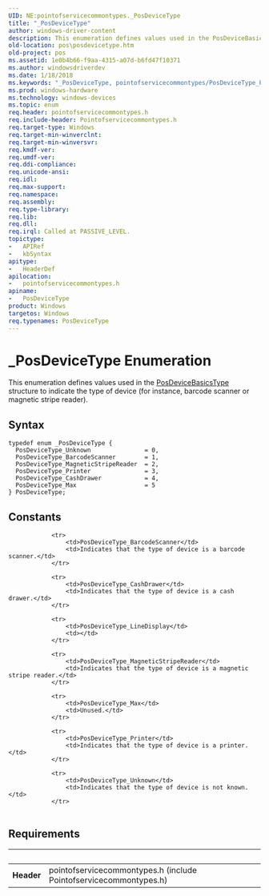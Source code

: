 ```yaml
---
UID: NE:pointofservicecommontypes._PosDeviceType
title: "_PosDeviceType"
author: windows-driver-content
description: This enumeration defines values used in the PosDeviceBasicsType structure to indicate the type of device (for instance, barcode scanner or magnetic stripe reader).
old-location: pos\posdevicetype.htm
old-project: pos
ms.assetid: 1e0b4b66-f9aa-4315-a07d-b6fd47f10371
ms.author: windowsdriverdev
ms.date: 1/18/2018
ms.keywords: "_PosDeviceType, pointofservicecommontypes/PosDeviceType_Printer, pointofservicecommontypes/PosDeviceType_BarcodeScanner, pointofservicecommontypes/PosDeviceType, PosDeviceType_BarcodeScanner, pos.posdevicetype, PosDeviceType_MagneticStripeReader, PosDeviceType_Printer, PosDeviceType_CashDrawer, pointofservicecommontypes/PosDeviceType_Unknown, PosDeviceType, pointofservicecommontypes/PosDeviceType_MagneticStripeReader, PosDeviceType_Max, PosDeviceType enumeration, pointofservicecommontypes/PosDeviceType_CashDrawer, pointofservicecommontypes/PosDeviceType_Max, PosDeviceType_Unknown"
ms.prod: windows-hardware
ms.technology: windows-devices
ms.topic: enum
req.header: pointofservicecommontypes.h
req.include-header: Pointofservicecommontypes.h
req.target-type: Windows
req.target-min-winverclnt: 
req.target-min-winversvr: 
req.kmdf-ver: 
req.umdf-ver: 
req.ddi-compliance: 
req.unicode-ansi: 
req.idl: 
req.max-support: 
req.namespace: 
req.assembly: 
req.type-library: 
req.lib: 
req.dll: 
req.irql: Called at PASSIVE_LEVEL.
topictype:
-	APIRef
-	kbSyntax
apitype:
-	HeaderDef
apilocation:
-	pointofservicecommontypes.h
apiname:
-	PosDeviceType
product: Windows
targetos: Windows
req.typenames: PosDeviceType
---
```


# _PosDeviceType Enumeration
This enumeration defines values used in the <a href="..\pointofservicedriverinterface\ns-pointofservicedriverinterface-_posdevicebasicstype.md">PosDeviceBasicsType</a> structure to indicate the type of device (for instance, barcode scanner or magnetic stripe reader).

## Syntax
````
typedef enum _PosDeviceType { 
  PosDeviceType_Unknown               = 0,
  PosDeviceType_BarcodeScanner        = 1,
  PosDeviceType_MagneticStripeReader  = 2,
  PosDeviceType_Printer               = 3,
  PosDeviceType_CashDrawer            = 4,
  PosDeviceType_Max                   = 5
} PosDeviceType;
````

## Constants

<table>
            
                <tr>
                    <td>PosDeviceType_BarcodeScanner</td>
                    <td>Indicates that the type of device is a barcode scanner.</td>
                </tr>
            
                <tr>
                    <td>PosDeviceType_CashDrawer</td>
                    <td>Indicates that the type of device is a cash drawer.</td>
                </tr>
            
                <tr>
                    <td>PosDeviceType_LineDisplay</td>
                    <td></td>
                </tr>
            
                <tr>
                    <td>PosDeviceType_MagneticStripeReader</td>
                    <td>Indicates that the type of device is a magnetic stripe reader.</td>
                </tr>
            
                <tr>
                    <td>PosDeviceType_Max</td>
                    <td>Unused.</td>
                </tr>
            
                <tr>
                    <td>PosDeviceType_Printer</td>
                    <td>Indicates that the type of device is a printer.</td>
                </tr>
            
                <tr>
                    <td>PosDeviceType_Unknown</td>
                    <td>Indicates that the type of device is not known.</td>
                </tr>
</table>


## Requirements
| &nbsp; | &nbsp; |
| ---- |:---- |
| **Header** | pointofservicecommontypes.h (include Pointofservicecommontypes.h) |
